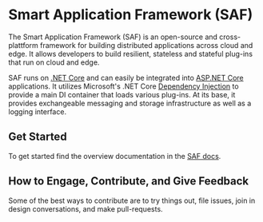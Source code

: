 # Smart Application Framework (SAF)

The Smart Application Framework (SAF) is an open-source and cross-plattform framework for building distributed applications across cloud and edge. It allows developers to build resilient, stateless and stateful plug-ins that run on cloud and edge.

SAF runs on [.NET Core](https://dotnet) and can easily be integrated into [ASP.NET Core](https://docs.microsoft.com/aspnet/core) applications. It utilizes Microsoft's .NET Core [Dependency Injection](https://docs.microsoft.com/aspnet/core/fundamentals/dependency-injection) to provide a main DI container that loads various plug-ins. At its base, it provides exchangeable messaging and storage infrastructure as well as a logging interface.

## Get Started

To get started find the overview documentation in the [SAF docs](https://docs.trumpf-iot/saf/index).

## How to Engage, Contribute, and Give Feedback

Some of the best ways to contribute are to try things out, file issues, join in design conversations, and make pull-requests.
